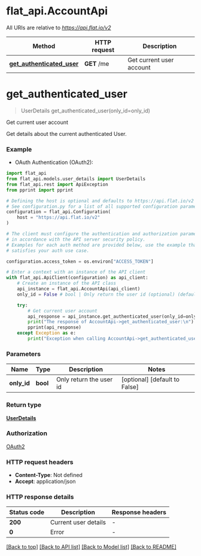 # flat_api.AccountApi

All URIs are relative to *https://api.flat.io/v2*

Method | HTTP request | Description
------------- | ------------- | -------------
[**get_authenticated_user**](AccountApi.md#get_authenticated_user) | **GET** /me | Get current user account


# **get_authenticated_user**
> UserDetails get_authenticated_user(only_id=only_id)

Get current user account

Get details about the current authenticated User. 

### Example

* OAuth Authentication (OAuth2):

```python
import flat_api
from flat_api.models.user_details import UserDetails
from flat_api.rest import ApiException
from pprint import pprint

# Defining the host is optional and defaults to https://api.flat.io/v2
# See configuration.py for a list of all supported configuration parameters.
configuration = flat_api.Configuration(
    host = "https://api.flat.io/v2"
)

# The client must configure the authentication and authorization parameters
# in accordance with the API server security policy.
# Examples for each auth method are provided below, use the example that
# satisfies your auth use case.

configuration.access_token = os.environ["ACCESS_TOKEN"]

# Enter a context with an instance of the API client
with flat_api.ApiClient(configuration) as api_client:
    # Create an instance of the API class
    api_instance = flat_api.AccountApi(api_client)
    only_id = False # bool | Only return the user id (optional) (default to False)

    try:
        # Get current user account
        api_response = api_instance.get_authenticated_user(only_id=only_id)
        print("The response of AccountApi->get_authenticated_user:\n")
        pprint(api_response)
    except Exception as e:
        print("Exception when calling AccountApi->get_authenticated_user: %s\n" % e)
```



### Parameters


Name | Type | Description  | Notes
------------- | ------------- | ------------- | -------------
 **only_id** | **bool**| Only return the user id | [optional] [default to False]

### Return type

[**UserDetails**](UserDetails.md)

### Authorization

[OAuth2](../README.md#OAuth2)

### HTTP request headers

 - **Content-Type**: Not defined
 - **Accept**: application/json

### HTTP response details

| Status code | Description | Response headers |
|-------------|-------------|------------------|
**200** | Current user details |  -  |
**0** | Error |  -  |

[[Back to top]](#) [[Back to API list]](../README.md#documentation-for-api-endpoints) [[Back to Model list]](../README.md#documentation-for-models) [[Back to README]](../README.md)

